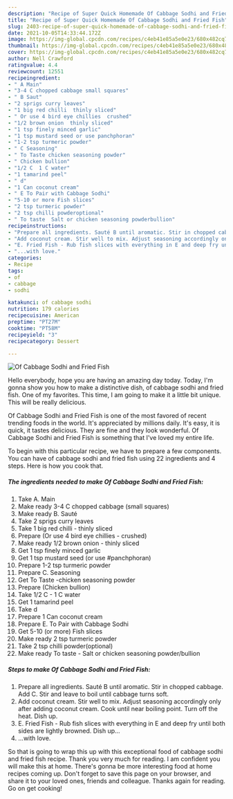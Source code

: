 ```yaml
---
description: "Recipe of Super Quick Homemade Of Cabbage Sodhi and Fried Fish"
title: "Recipe of Super Quick Homemade Of Cabbage Sodhi and Fried Fish"
slug: 2403-recipe-of-super-quick-homemade-of-cabbage-sodhi-and-fried-fish
date: 2021-10-05T14:33:44.172Z
image: https://img-global.cpcdn.com/recipes/c4eb41e85a5e0e23/680x482cq70/of-cabbage-sodhi-and-fried-fish-recipe-main-photo.jpg
thumbnail: https://img-global.cpcdn.com/recipes/c4eb41e85a5e0e23/680x482cq70/of-cabbage-sodhi-and-fried-fish-recipe-main-photo.jpg
cover: https://img-global.cpcdn.com/recipes/c4eb41e85a5e0e23/680x482cq70/of-cabbage-sodhi-and-fried-fish-recipe-main-photo.jpg
author: Nell Crawford
ratingvalue: 4.4
reviewcount: 12551
recipeingredient:
- " A Main"
- "3-4 C chopped cabbage small squares"
- " B Saut"
- "2 sprigs curry leaves"
- "1 big red chilli  thinly sliced"
- " Or use 4 bird eye chillies  crushed"
- "1/2 brown onion  thinly sliced"
- "1 tsp finely minced garlic"
- "1 tsp mustard seed or use panchphoran"
- "1-2 tsp turmeric powder"
- " C Seasoning"
- " To Taste chicken seasoning powder"
- " Chicken bullion"
- "1/2 C  1 C water"
- "1 tamarind peel"
- " d"
- "1 Can coconut cream"
- " E To Pair with Cabbage Sodhi"
- "5-10 or more Fish slices"
- "2 tsp turmeric powder"
- "2 tsp chilli powderoptional"
- " To taste  Salt or chicken seasoning powderbullion"
recipeinstructions:
- "Prepare all ingredients. Sauté B until aromatic. Stir in chopped cabbage. Add C. Stir and leave to boil until cabbage turns soft."
- "Add coconut cream. Stir well to mix. Adjust seasoning accordingly only after adding coconut cream. Cook until near boiling point. Turn off the heat. Dish up."
- "E. Fried Fish - Rub fish slices with everything in E and deep fry until both sides are lightly browned. Dish up..."
- "...with love."
categories:
- Recipe
tags:
- of
- cabbage
- sodhi

katakunci: of cabbage sodhi 
nutrition: 179 calories
recipecuisine: American
preptime: "PT27M"
cooktime: "PT58M"
recipeyield: "3"
recipecategory: Dessert

---
```



![Of Cabbage Sodhi and Fried Fish](https://img-global.cpcdn.com/recipes/c4eb41e85a5e0e23/680x482cq70/of-cabbage-sodhi-and-fried-fish-recipe-main-photo.jpg)

Hello everybody, hope you are having an amazing day today. Today, I'm gonna show you how to make a distinctive dish, of cabbage sodhi and fried fish. One of my favorites. This time, I am going to make it a little bit unique. This will be really delicious.

Of Cabbage Sodhi and Fried Fish is one of the most favored of recent trending foods in the world. It's appreciated by millions daily. It's easy, it is quick, it tastes delicious. They are fine and they look wonderful. Of Cabbage Sodhi and Fried Fish is something that I've loved my entire life.




To begin with this particular recipe, we have to prepare a few components. You can have of cabbage sodhi and fried fish using 22 ingredients and 4 steps. Here is how you cook that.

<!--inarticleads1-->

##### The ingredients needed to make Of Cabbage Sodhi and Fried Fish:

1. Take  A. Main
1. Make ready 3-4 C chopped cabbage (small squares)
1. Make ready  B. Sauté
1. Take 2 sprigs curry leaves
1. Take 1 big red chilli - thinly sliced
1. Prepare  (Or use 4 bird eye chillies - crushed)
1. Make ready 1/2 brown onion - thinly sliced
1. Get 1 tsp finely minced garlic
1. Get 1 tsp mustard seed (or use #panchphoran)
1. Prepare 1-2 tsp turmeric powder
1. Prepare  C. Seasoning
1. Get  To Taste -chicken seasoning powder
1. Prepare  (Chicken bullion)
1. Take 1/2 C - 1 C water
1. Get 1 tamarind peel
1. Take  d
1. Prepare 1 Can coconut cream
1. Prepare  E. To Pair with Cabbage Sodhi
1. Get 5-10 (or more) Fish slices
1. Make ready 2 tsp turmeric powder
1. Take 2 tsp chilli powder(optional)
1. Make ready  To taste - Salt or chicken seasoning powder/bullion




<!--inarticleads2-->

##### Steps to make Of Cabbage Sodhi and Fried Fish:

1. Prepare all ingredients. Sauté B until aromatic. Stir in chopped cabbage. Add C. Stir and leave to boil until cabbage turns soft.
1. Add coconut cream. Stir well to mix. Adjust seasoning accordingly only after adding coconut cream. Cook until near boiling point. Turn off the heat. Dish up.
1. E. Fried Fish - Rub fish slices with everything in E and deep fry until both sides are lightly browned. Dish up...
1. ...with love.




So that is going to wrap this up with this exceptional food of cabbage sodhi and fried fish recipe. Thank you very much for reading. I am confident you will make this at home. There's gonna be more interesting food at home recipes coming up. Don't forget to save this page on your browser, and share it to your loved ones, friends and colleague. Thanks again for reading. Go on get cooking!
